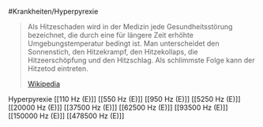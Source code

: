 #Krankheiten/Hyperpyrexie
> Als Hitzeschaden wird in der Medizin jede Gesundheitsstörung bezeichnet, die durch eine für längere Zeit erhöhte Umgebungstemperatur bedingt ist. Man unterscheidet den Sonnenstich, den Hitzekrampf, den Hitzekollaps, die Hitzeerschöpfung und den Hitzschlag. Als schlimmste Folge kann der Hitzetod eintreten.
>
> [Wikipedia](https://de.wikipedia.org/wiki/Hitzeschaden)

Hyperpyrexie
[[110 Hz (E)]]
[[550 Hz (E)]]
[[950 Hz (E)]]
[[5250 Hz (E)]]
[[20000 Hz (E)]]
[[37500 Hz (E)]]
[[62500 Hz (E)]]
[[93500 Hz (E)]]
[[150000 Hz (E)]]
[[478500 Hz (E)]]